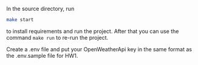 In the source directory, run
```zsh
make start
```

to install requirements and run the project. After that you can use the command
`make run` to re-run the project.

Create a .env file and put your OpenWeatherApi key in the same format as the .env.sample file for HW1.